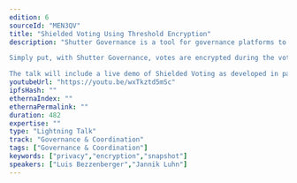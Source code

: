 ```yaml
---
edition: 6
sourceId: "MEN3QV"
title: "Shielded Voting Using Threshold Encryption"
description: "Shutter Governance is a tool for governance platforms to introduce shielded voting for their users. It uses threshold encryption and is designed to fix issues with misbehavior, voter apathy, and voting incentive.

Simply put, with Shutter Governance, votes are encrypted during the voting period. The votes are decrypted and thereby only revealed after the poll closes.

The talk will include a live demo of Shielded Voting as developed in partnership with Snapshot."
youtubeUrl: "https://youtu.be/wxTkztd5mSc"
ipfsHash: ""
ethernaIndex: ""
ethernaPermalink: ""
duration: 482
expertise: ""
type: "Lightning Talk"
track: "Governance & Coordination"
tags: ["Governance & Coordination"]
keywords: ["privacy","encryption","snapshot"]
speakers: ["Luis Bezzenberger","Jannik Luhn"]
---
```

